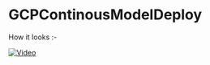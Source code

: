 # GCPContinousModelDeploy

How it looks :-

[![Video](https://img.youtube.com/vi/CjhAqM6XqhU/0.jpg)](https://www.youtube.com/watch?v=CjhAqM6XqhU)

